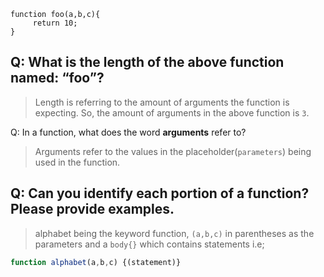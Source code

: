 ```
function foo(a,b,c){
     return 10;
}
```
## Q: What is the length of the above function named: “**foo**”?

> Length is referring to the amount of arguments the function is expecting. So, the amount of arguments in the above function is `3`.

Q: In a function, what does the word **arguments** refer to?
> Arguments refer to the values in the placeholder(`parameters`) being used in the function.

## Q: Can you identify each portion of a function? Please provide examples. 

> alphabet being the keyword function, `(a,b,c)` in parentheses as the parameters and a `body{}` which contains statements i.e;
```javascript
function alphabet(a,b,c) {(statement)}
```